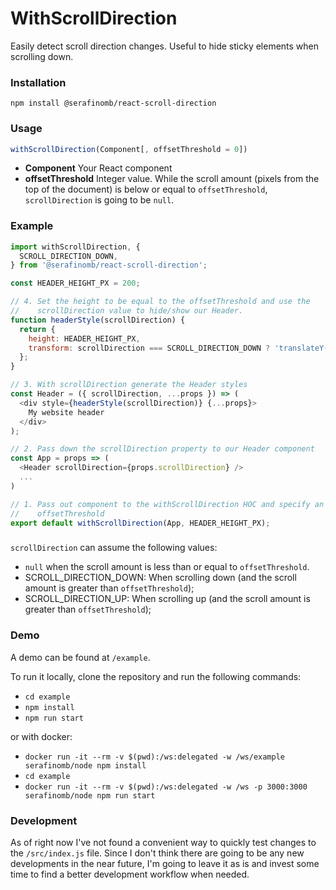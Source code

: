 # WithScrollDirection
Easily detect scroll direction changes. Useful to hide sticky elements when
scrolling down.

### Installation
`npm install @serafinomb/react-scroll-direction`

### Usage
```javascript
withScrollDirection(Component[, offsetThreshold = 0])
```

* **Component** Your React component
* **offsetThreshold** Integer value. While the scroll amount (pixels from the top
  of the document) is below or equal to `offsetThreshold`, `scrollDirection` is
  going to be `null`.

### Example
```javascript
import withScrollDirection, {
  SCROLL_DIRECTION_DOWN,
} from '@serafinomb/react-scroll-direction';

const HEADER_HEIGHT_PX = 200;

// 4. Set the height to be equal to the offsetThreshold and use the
//    scrollDirection value to hide/show our Header.
function headerStyle(scrollDirection) {
  return {
    height: HEADER_HEIGHT_PX,
    transform: scrollDirection === SCROLL_DIRECTION_DOWN ? 'translateY(-100%)' : null,
  };
}

// 3. With scrollDirection generate the Header styles
const Header = ({ scrollDirection, ...props }) => (
  <div style={headerStyle(scrollDirection)} {...props}>
    My website header
  </div>
);

// 2. Pass down the scrollDirection property to our Header component
const App = props => (
  <Header scrollDirection={props.scrollDirection} />
  ...
)

// 1. Pass out component to the withScrollDirection HOC and specify an
//    offsetThreshold
export default withScrollDirection(App, HEADER_HEIGHT_PX);
```

### 
`scrollDirection` can assume the following values:
* `null` when the scroll amount is less than or equal to `offsetThreshold`.
* SCROLL_DIRECTION_DOWN: When scrolling down (and the scroll amount is greater
  than `offsetThreshold`);
* SCROLL_DIRECTION_UP: When scrolling up (and the scroll amount is greater than
  `offsetThreshold`);

### Demo
A demo can be found at `/example`.

To run it locally, clone the repository and run the following commands:
* `cd example`
* `npm install`
* `npm run start`

or with docker:
* `docker run -it --rm -v $(pwd):/ws:delegated -w /ws/example serafinomb/node npm install`
* `cd example`
* `docker run -it --rm -v $(pwd):/ws:delegated -w /ws -p 3000:3000 serafinomb/node npm run start`

### Development
As of right now I've not found a convenient way to quickly test changes to the
`/src/index.js` file. Since I don't think there are going to be any new
developments in the near future, I'm going to leave it as is and invest some
time to find a better development workflow when needed.
